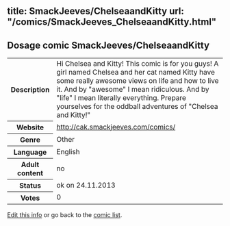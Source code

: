title: SmackJeeves/ChelseaandKitty
url: "/comics/SmackJeeves_ChelseaandKitty.html"
---
Dosage comic SmackJeeves/ChelseaandKitty
-----------------------------------------

<p id="msg"></p>
<script type="text/javascript">
if (window.location.search === '?edit_info_mail=sent_ok') {
  var elem = document.getElementById("msg");
  elem.innerHTML = 'Edited information sucessfully sent for review, which is usually done daily. Thanks!';
  elem.className = 'ok';
}
</script>
<table class="comicinfo">
<tr>
<th>Description</th><td>Hi Chelsea and Kitty! This comic is for you guys! A girl named Chelsea and her cat named Kitty have some really awesome views on life and how to live it. And by &quot;awesome&quot; I mean ridiculous. And by &quot;life&quot; I mean literally everything. Prepare yourselves for the oddball adventures of &quot;Chelsea and Kitty!&quot;</td>
</tr>
<tr>
<th>Website</th><td><a href="http://cak.smackjeeves.com/comics/">http://cak.smackjeeves.com/comics/</a></td>
</tr>
<tr>
<th>Genre</th><td>Other</td>
</tr>
<tr>
<th>Language</th><td>English</td>
</tr>
<tr>
<th>Adult content</th><td>no</td>
</tr>
<tr>
<th>Status</th><td>ok on 24.11.2013</td>
</tr>
<tr>
<th>Votes</th><td>0</td>
</tr>
</table>

[Edit this info](SmackJeeves_ChelseaandKitty_edit.html) or go back to the [comic list](../comic-index.html).
